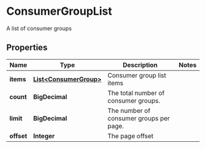 

# ConsumerGroupList

A list of consumer groups

## Properties

Name | Type | Description | Notes
------------ | ------------- | ------------- | -------------
**items** | [**List&lt;ConsumerGroup&gt;**](ConsumerGroup.md) | Consumer group list items | 
**count** | **BigDecimal** | The total number of consumer groups. | 
**limit** | **BigDecimal** | The number of consumer groups per page. | 
**offset** | **Integer** | The page offset | 



